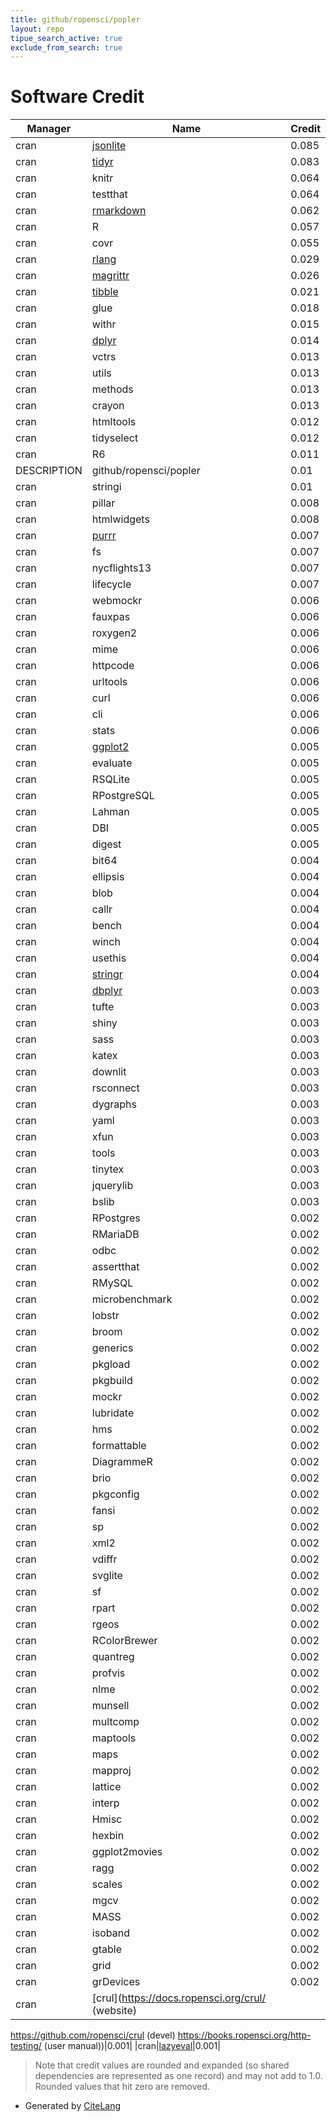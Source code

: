 ```yaml
---
title: github/ropensci/popler
layout: repo
tipue_search_active: true
exclude_from_search: true
---
```

# Software Credit

|Manager|Name|Credit|
|-------|----|------|
|cran|[jsonlite](https://arxiv.org/abs/1403.2805 (paper))|0.085|
|cran|[tidyr](https://tidyr.tidyverse.org)|0.083|
|cran|knitr|0.064|
|cran|testthat|0.064|
|cran|[rmarkdown](https://github.com/rstudio/rmarkdown)|0.062|
|cran|R|0.057|
|cran|covr|0.055|
|cran|[rlang](https://rlang.r-lib.org)|0.029|
|cran|[magrittr](https://magrittr.tidyverse.org)|0.026|
|cran|[tibble](https://tibble.tidyverse.org/)|0.021|
|cran|glue|0.018|
|cran|withr|0.015|
|cran|[dplyr](https://dplyr.tidyverse.org)|0.014|
|cran|vctrs|0.013|
|cran|utils|0.013|
|cran|methods|0.013|
|cran|crayon|0.013|
|cran|htmltools|0.012|
|cran|tidyselect|0.012|
|cran|R6|0.011|
|DESCRIPTION|github/ropensci/popler|0.01|
|cran|stringi|0.01|
|cran|pillar|0.008|
|cran|htmlwidgets|0.008|
|cran|[purrr](http://purrr.tidyverse.org)|0.007|
|cran|fs|0.007|
|cran|nycflights13|0.007|
|cran|lifecycle|0.007|
|cran|webmockr|0.006|
|cran|fauxpas|0.006|
|cran|roxygen2|0.006|
|cran|mime|0.006|
|cran|httpcode|0.006|
|cran|urltools|0.006|
|cran|curl|0.006|
|cran|cli|0.006|
|cran|stats|0.006|
|cran|[ggplot2](https://ggplot2.tidyverse.org)|0.005|
|cran|evaluate|0.005|
|cran|RSQLite|0.005|
|cran|RPostgreSQL|0.005|
|cran|Lahman|0.005|
|cran|DBI|0.005|
|cran|digest|0.005|
|cran|bit64|0.004|
|cran|ellipsis|0.004|
|cran|blob|0.004|
|cran|callr|0.004|
|cran|bench|0.004|
|cran|winch|0.004|
|cran|usethis|0.004|
|cran|[stringr](http://stringr.tidyverse.org)|0.004|
|cran|[dbplyr](https://dbplyr.tidyverse.org/)|0.003|
|cran|tufte|0.003|
|cran|shiny|0.003|
|cran|sass|0.003|
|cran|katex|0.003|
|cran|downlit|0.003|
|cran|rsconnect|0.003|
|cran|dygraphs|0.003|
|cran|yaml|0.003|
|cran|xfun|0.003|
|cran|tools|0.003|
|cran|tinytex|0.003|
|cran|jquerylib|0.003|
|cran|bslib|0.003|
|cran|RPostgres|0.002|
|cran|RMariaDB|0.002|
|cran|odbc|0.002|
|cran|assertthat|0.002|
|cran|RMySQL|0.002|
|cran|microbenchmark|0.002|
|cran|lobstr|0.002|
|cran|broom|0.002|
|cran|generics|0.002|
|cran|pkgload|0.002|
|cran|pkgbuild|0.002|
|cran|mockr|0.002|
|cran|lubridate|0.002|
|cran|hms|0.002|
|cran|formattable|0.002|
|cran|DiagrammeR|0.002|
|cran|brio|0.002|
|cran|pkgconfig|0.002|
|cran|fansi|0.002|
|cran|sp|0.002|
|cran|xml2|0.002|
|cran|vdiffr|0.002|
|cran|svglite|0.002|
|cran|sf|0.002|
|cran|rpart|0.002|
|cran|rgeos|0.002|
|cran|RColorBrewer|0.002|
|cran|quantreg|0.002|
|cran|profvis|0.002|
|cran|nlme|0.002|
|cran|munsell|0.002|
|cran|multcomp|0.002|
|cran|maptools|0.002|
|cran|maps|0.002|
|cran|mapproj|0.002|
|cran|lattice|0.002|
|cran|interp|0.002|
|cran|Hmisc|0.002|
|cran|hexbin|0.002|
|cran|ggplot2movies|0.002|
|cran|ragg|0.002|
|cran|scales|0.002|
|cran|mgcv|0.002|
|cran|MASS|0.002|
|cran|isoband|0.002|
|cran|gtable|0.002|
|cran|grid|0.002|
|cran|grDevices|0.002|
|cran|[crul](https://docs.ropensci.org/crul/ (website)
https://github.com/ropensci/crul (devel)
https://books.ropensci.org/http-testing/ (user manual))|0.001|
|cran|[lazyeval](NA)|0.001|


> Note that credit values are rounded and expanded (so shared dependencies are represented as one record) and may not add to 1.0. Rounded values that hit zero are removed.


- Generated by [CiteLang](https://github.com/vsoch/citelang)
